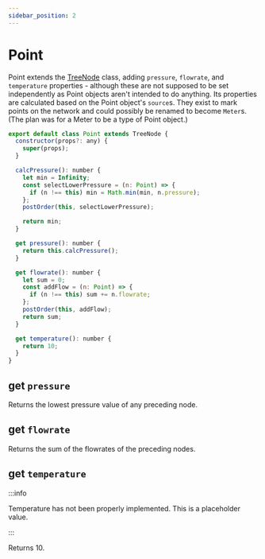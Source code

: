 ```yaml
---
sidebar_position: 2
---
```


# Point

Point extends the [TreeNode](/docs/model/TreeNode) class, adding `pressure`, `flowrate`, and `temperature` properties - although these are not supposed to be set independently as Point objects aren't intended to do anything. Its properties are calculated based on the Point object's `source`s. They exist to mark points on the network and could possibly be renamed to become `Meter`s. (The plan was for a Meter to be a type of Point object.)

```js
export default class Point extends TreeNode {
  constructor(props?: any) {
    super(props);
  }

  calcPressure(): number {
    let min = Infinity;
    const selectLowerPressure = (n: Point) => {
      if (n !== this) min = Math.min(min, n.pressure);
    };
    postOrder(this, selectLowerPressure);

    return min;
  }

  get pressure(): number {
    return this.calcPressure();
  }

  get flowrate(): number {
    let sum = 0;
    const addFlow = (n: Point) => {
      if (n !== this) sum += n.flowrate;
    };
    postOrder(this, addFlow);
    return sum;
  }

  get temperature(): number {
    return 10;
  }
}
```

## get `pressure`

Returns the lowest pressure value of any preceding node.

## get `flowrate`

Returns the sum of the flowrates of the preceding nodes.

## get `temperature`

:::info

Temperature has not been properly implemented. This is a placeholder value.

:::

Returns 10.
